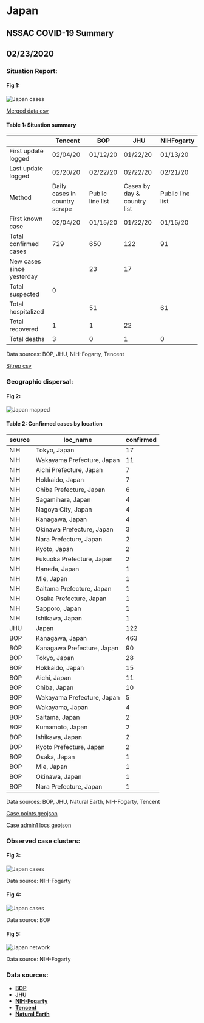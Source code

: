 # Japan
## NSSAC COVID-19 Summary
## 02/23/2020



### Situation Report:
#### Fig 1:
![Japan cases](../merged_histories/Japan_merged_histories.png)

[Merged data csv](https://github.com/SchlittDataSci/SchlittDataSci.github.io/blob/master/data/tables/Japan_merged_daily.csv)

#### Table 1: Situation summary


|                           | Tencent                       | BOP              | JHU                         | NIHFogarty       |
|---------------------------|-------------------------------|------------------|-----------------------------|------------------|
| First update logged       | 02/04/20                      | 01/12/20         | 01/22/20                    | 01/13/20         |
| Last update logged        | 02/20/20                      | 02/22/20         | 02/22/20                    | 02/21/20         |
| Method                    | Daily cases in country scrape | Public line list | Cases by day & country list | Public line list |
| First known case          | 02/04/20                      | 01/15/20         | 01/22/20                    | 01/15/20         |
| Total confirmed cases     | 729                           | 650              | 122                         | 91               |
| New cases since yesterday |                               | 23               | 17                          |                  |
| Total suspected           | 0                             |                  |                             |                  |
| Total hospitalized        |                               | 51               |                             | 61               |
| Total recovered           | 1                             | 1                | 22                          |                  |
| Total deaths              | 3                             | 0                | 1                           | 0                |

Data sources: BOP, JHU, NIH-Fogarty, Tencent


[Sitrep csv](https://github.com/SchlittDataSci/SchlittDataSci.github.io/blob/master/data/tables/Japan_sitrep.csv)

### Geographic dispersal:
#### Fig 2:
![Japan mapped](../case_locs/Japan_case_locs.png)

#### Table 2: Confirmed cases by location


| source   | loc_name                   |   confirmed |
|----------|----------------------------|-------------|
| NIH      | Tokyo, Japan               |          17 |
| NIH      | Wakayama Prefecture, Japan |          11 |
| NIH      | Aichi Prefecture, Japan    |           7 |
| NIH      | Hokkaido, Japan            |           7 |
| NIH      | Chiba Prefecture, Japan    |           6 |
| NIH      | Sagamihara, Japan          |           4 |
| NIH      | Nagoya City, Japan         |           4 |
| NIH      | Kanagawa, Japan            |           4 |
| NIH      | Okinawa Prefecture, Japan  |           3 |
| NIH      | Nara Prefecture, Japan     |           2 |
| NIH      | Kyoto, Japan               |           2 |
| NIH      | Fukuoka Prefecture, Japan  |           2 |
| NIH      | Haneda, Japan              |           1 |
| NIH      | Mie, Japan                 |           1 |
| NIH      | Saitama Prefecture, Japan  |           1 |
| NIH      | Osaka Prefecture, Japan    |           1 |
| NIH      | Sapporo, Japan             |           1 |
| NIH      | Ishikawa, Japan            |           1 |
| JHU      | Japan                      |         122 |
| BOP      | Kanagawa, Japan            |         463 |
| BOP      | Kanagawa Prefecture, Japan |          90 |
| BOP      | Tokyo, Japan               |          28 |
| BOP      | Hokkaido, Japan            |          15 |
| BOP      | Aichi, Japan               |          11 |
| BOP      | Chiba, Japan               |          10 |
| BOP      | Wakayama Prefecture, Japan |           5 |
| BOP      | Wakayama, Japan            |           4 |
| BOP      | Saitama, Japan             |           2 |
| BOP      | Kumamoto, Japan            |           2 |
| BOP      | Ishikawa, Japan            |           2 |
| BOP      | Kyoto Prefecture, Japan    |           2 |
| BOP      | Osaka, Japan               |           1 |
| BOP      | Mie, Japan                 |           1 |
| BOP      | Okinawa, Japan             |           1 |
| BOP      | Nara Prefecture, Japan     |           1 |

Data sources: BOP, JHU, Natural Earth, NIH-Fogarty, Tencent


[Case points geojson](https://github.com/SchlittDataSci/SchlittDataSci.github.io/blob/master/data/shapes/Japan_case_locs.geojson)

[Case admin1 locs geojson](https://github.com/SchlittDataSci/SchlittDataSci.github.io/blob/master/data/shapes/Japan_admin1_locs.geojson)

### Observed case clusters:
#### Fig 3:
![Japan cases](../cluster_analysis/Japan_imported_cases_NIHFogarty.png)



Data source: NIH-Fogarty


#### Fig 4:
![Japan cases](../cluster_analysis/Japan_imported_cases_BOP.png)



Data source: BOP


#### Fig 5:
![Japan network](../autochthonous_networks/Japan_network.png)



Data source: NIH-Fogarty


### Data sources:
* **[BOP](https://github.com/beoutbreakprepared/nCoV2019)**
* **[JHU](https://github.com/CSSEGISandData/COVID-19)** 
* **[NIH-Fogarty](https://docs.google.com/spreadsheets/d/1jS24DjSPVWa4iuxuD4OAXrE3QeI8c9BC1hSlqr-NMiU/edit#gid=1187587451)** 
* **[Tencent](https://news.qq.com/zt2020/page/feiyan.htm)**
* **[Natural Earth](https://www.naturalearthdata.com/forums/forum/natural-earth-map-data/cultural-vectors/admin-1-states-provinces-and-their-boundaries/)**

<!-- Global site tag (gtag.js) - Google Analytics -->
<script async src="https://www.googletagmanager.com/gtag/js?id=UA-158816269-1"></script>
<script>
  window.dataLayer = window.dataLayer || [];
  function gtag(){dataLayer.push(arguments);}
  gtag('js', new Date());

  gtag('config', 'UA-158816269-1');
</script>